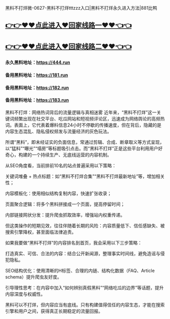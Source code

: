 黑料不打烊微-0627-黑料不打烊tttzzz入口|黑料不打烊永久进入方法|881比鸭

## [👉👉♥♥点此进入♥回家线路一♥♥👈👈](https://unpkg.com/182run/index.html)
## [👉👉♥♥点此进入♥回家线路二♥♥👈👈](https://unpkg.com/182-1run/index.html)

#### 永久黑料地址：https://444.run
#### 备用黑料地址：https://181.run
#### 备用黑料地址：https://182.run
#### 备用黑料地址：https://183.run


黑料不打烊：网络热词背后的流量逻辑与真相迷雾
近年来，“黑料不打烊”这一关键词频繁出现在社交平台、吃瓜网站和短视频评论区，迅速成为网络舆论的高频热词。表面上，它代表着爆料信息24小时不停歇的传播速度，但在背后，隐藏的是内容生态混乱、隐私侵权频发与流量经济的灰色玩法。

所谓“黑料”，即未经证实的负面信息，常通过剪辑、合成、断章取义等方式呈现，以“猛料”“曝光”“塌房”等标题吸引点击。而“黑料不打烊”正是这些平台利用用户好奇心，构建的一个持续生产、无底线运营的内容机制。

从SEO角度看，当前排前10名的站点普遍采用以下策略：

关键词堆叠 + 热点标题：如“黑料不打烊合集”“黑料不打烊最新地址”等，增加相关性；

内容模板化：使用相似结构复制内容，快速扩张收录；

页面聚合逻辑：将多个黑料拼接成一个页面，提高停留时间；

内部链接网状分发：提升爬虫抓取效率，增强站内权重传递。

但这类操作的短期见效，往往伴随着长期的风险：内容质量低下、信任感缺失、被搜索引擎降权，甚至面临法律追责。

如果我要做“黑料不打烊”的内容排名到首页，我会采用以下三步策略：

打造真实、可信、合法的内容：结合公开新闻源，整理事实时间线，避免造谣与侵犯隐私。

SEO结构优化：使用清晰的H标签、合理的内链、结构化数据（FAQ、Article schema）提升爬虫友好度。

引导理性思考：在内容中加入“如何辨别真假黑料”“网络吃瓜的边界”等话题，提升内容深度与权威性。

黑料可以不打烊，但内容应当有底线。只有构建值得信任的内容生态，才能在搜索引擎和用户之间，获得真正长期稳定的流量回报。

